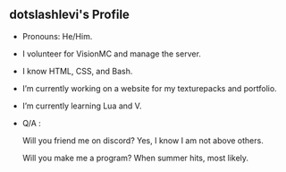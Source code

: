 ## dotslashlevi's Profile
- Pronouns: He/Him.
- I volunteer for VisionMC and manage the server.
- I know HTML, CSS, and Bash.
- I’m currently working on a website for my texturepacks and portfolio.
- I’m currently learning Lua and V.
- Q/A :

     Will you friend me on discord? Yes, I know I am not above others.
     
     Will you make me a program? When summer hits, most likely.
